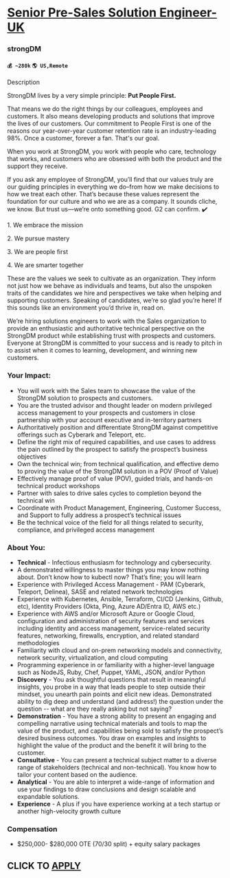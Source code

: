 # [Senior Pre-Sales Solution Engineer- UK](https://www.remotewlb.com/apply/senior-pre-sales-solution-engineer-uk)  
### strongDM  
#### `💰 ~280k` `🌎 US,Remote`  

Description

StrongDM lives by a very simple principle: **Put People First.**

  

That means we do the right things by our colleagues, employees and customers. It also means developing products and solutions that improve the lives of our customers. Our commitment to People First is one of the reasons our year-over-year customer retention rate is an industry-leading 98%. Once a customer, forever a fan. That's our goal.

  

When you work at StrongDM, you work with people who care, technology that works, and customers who are obsessed with both the product and the support they receive.

  

If you ask any employee of StrongDM, you’ll find that our values truly are our guiding principles in everything we do–from how we make decisions to how we treat each other. That’s because these values represent the foundation for our culture and who we are as a company. It sounds cliche, we know. But trust us—we’re onto something good. G2 can confirm. ✔️

  

1\. We embrace the mission

2\. We pursue mastery

3\. We are people first

4\. We are smarter together

  

These are the values we seek to cultivate as an organization. They inform not just how we behave as individuals and teams, but also the unspoken traits of the candidates we hire and perspectives we take when helping and supporting customers. Speaking of candidates, we’re so glad you’re here! If this sounds like an environment you’d thrive in, read on.

  

We’re hiring solutions engineers to work with the Sales organization to provide an enthusiastic and authoritative technical perspective on the StrongDM product while establishing trust with prospects and customers. Everyone at StrongDM is committed to your success and is ready to pitch in to assist when it comes to learning, development, and winning new customers.

### Your Impact:

  * You will work with the Sales team to showcase the value of the StrongDM solution to prospects and customers.
  * You are the trusted advisor and thought leader on modern privileged access management to your prospects and customers in close partnership with your account executive and in-territory partners
  * Authoritatively position and differentiate StrongDM against competitive offerings such as Cyberark and Teleport, etc.
  * Define the right mix of required capabilities, and use cases to address the pain outlined by the prospect to satisfy the prospect’s business objectives
  * Own the technical win; from technical qualification, and effective demo to proving the value of the StrongDM solution in a POV (Proof of Value)
  * Effectively manage proof of value (POV), guided trials, and hands-on technical product workshops
  * Partner with sales to drive sales cycles to completion beyond the technical win
  * Coordinate with Product Management, Engineering, Customer Success, and Support to fully address a prospect’s technical issues
  * Be the technical voice of the field for all things related to security, compliance, and privileged access management

### About You:

  *  **Technical** \- Infectious enthusiasm for technology and cybersecurity.
  * A demonstrated willingness to master things you may know nothing about. Don’t know how to kubectl now? That’s fine; you will learn
  * Experience with Privileged Access Management - PAM (Cyberark, Teleport, Delinea), SASE and related network technologies 
  * Experience with Kubernetes, Ansible, Terraform, CI/CD (Jenkins, Github, etc), Identity Providers (Okta, Ping, Azure AD/Entra ID, AWS etc.) 
  * Experience with AWS and/or Microsoft Azure or Google Cloud, configuration and administration of security features and services including identity and access management, service-related security features, networking, firewalls, encryption, and related standard methodologies
  * Familiarity with cloud and on-prem networking models and connectivity, network security, virtualization, and cloud computing
  * Programming experience in or familiarity with a higher-level language such as NodeJS, Ruby, Chef, Puppet, YAML, JSON, and/or Python
  *  **Discovery** \- You ask thoughtful questions that result in meaningful insights, you probe in a way that leads people to step outside their mindset, you unearth pain points and elicit new ideas. Demonstrated ability to dig deep and understand (and address!) the question under the question -- what are they really asking but not saying?
  *  **Demonstration** \- You have a strong ability to present an engaging and compelling narrative using technical materials and tools to map the value of the product, and capabilities being sold to satisfy the prospect’s desired business outcomes. You draw on examples and insights to highlight the value of the product and the benefit it will bring to the customer. 
  * **Consultative** \- You can present a technical subject matter to a diverse range of stakeholders (technical and non-technical). You know how to tailor your content based on the audience.
  *  **Analytical** \- You are able to interpret a wide-range of information and use your findings to draw conclusions and design scalable and expandable solutions.
  *  **Experience** \- A plus if you have experience working at a tech startup or another high-velocity growth culture

### Compensation

  * $250,000- $280,000 OTE (70/30 split) + equity salary packages

  

  
## CLICK TO [APPLY](https://www.remotewlb.com/apply/senior-pre-sales-solution-engineer-uk)

